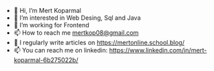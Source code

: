 - 👋 Hi, I’m Mert Koparmal
- 👀 I’m interested in Web Desing, Sql and Java 
- 🌱 I’m working for Frontend
- 📫 How to reach me mertkop08@gmail.com
- 📝 I regularly write articles on https://mertonline.school.blog/
- 📫 You can reach me on linkedin: https://www.linkedin.com/in/mert-koparmal-6b275022b/

<!---
mertkoparmal08/mertkoparmal08 is a ✨ special ✨ repository because its `README.md` (this file) appears on your GitHub profile.
You can click the Preview link to take a look at your changes.
--->
